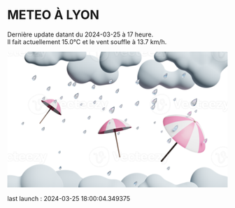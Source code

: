 # METEO À LYON

Dernière update datant du 2024-03-25 à 17 heure.  
Il fait actuellement 15.0°C et le vent souffle à 13.7 km/h.      

![](./.github/rain.png)

last launch : 2024-03-25 18:00:04.349375
